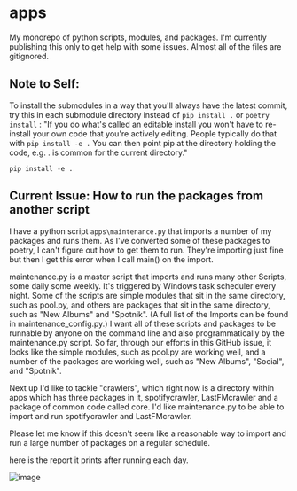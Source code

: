 # apps
My monorepo of python scripts, modules, and packages. I'm currently publishing this only to get help with some issues. Almost all of the files are gitignored.

## Note to Self:
To install the submodules in a way that you'll always have the latest commit, try this in each submodule directory instead of `pip install .` or `poetry install` :
"If you do what's called an editable install you won't have to re-install your own code that you're actively editing. People typically do that with `pip install -e .` You can then point pip at the directory holding the code, e.g. . is common for the current directory."

`pip install -e .`

## Current Issue: How to run the packages from another script

I have a python script `apps\maintenance.py` that imports a number of my packages and runs them. As I've converted some of these packages to poetry, I can't figure out how to get them to run. They're importing just fine but then I get this error when I call main() on the import.

maintenance.py is a master script that imports and runs many other Scripts, some daily some weekly. It's triggered by Windows task scheduler every night. Some of the scripts are simple modules that sit in the same directory, such as pool.py, and others are packages that sit in the same directory, such as "New Albums" and "Spotnik". (A full list of the Imports can be found in maintenance_config.py.) I want all of these scripts and packages to be runnable by anyone on the command line and also programmatically by the maintenance.py script. So far, through our efforts in this GitHub issue, it looks like the simple modules, such as pool.py are working well, and a number of the packages are working well, such as "New Albums", "Social", and "Spotnik".

Next up I'd like to tackle "crawlers", which right now is a directory within apps which has three packages in it, spotifycrawler, LastFMcrawler and a package of common code called core. I'd like maintenance.py to be able to import and run spotifycrawler and LastFMcrawler.

Please let me know if this doesn't seem like a reasonable way to import and run a large number of packages on a regular schedule.

here is the report it prints after running each day.


![image](https://user-images.githubusercontent.com/24362267/218493412-d48bccbd-54e4-462a-987d-bd23849c1b3e.png)

